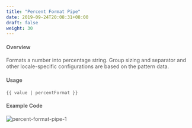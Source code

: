 ```yaml
---
title: "Percent Format Pipe"
date: 2019-09-24T20:08:31+08:00
draft: false
weight: 30
---
```



#### **Overview**

Formats a number into percentage string. Group sizing and separator and other locale-specific configurations are based on the pattern data.

#### **Usage**

```
{{ value | percentFormat }}

```

#### **Example Code**

![percent-format-pipe-1](https://github.com/zmengjiao/singleton/raw/website/content/en/images/percent-format-pipe/percent-format-pipe-1.png)


<style>
    html {
        font-family: Metropolis;
        color: #575757;
    }
    section strong {
        font-weight: 400;
    }
    article section.page pre {
        background-color: #fafafa;
        border:1px solid #ccc;
        padding-top: 2rem;
    }
</style>